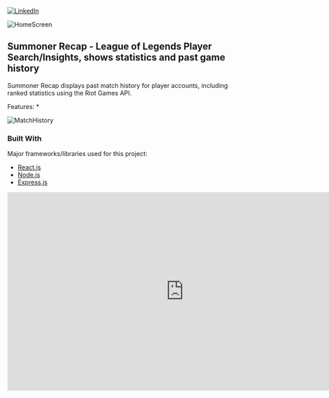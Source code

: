 <div id="top"></div>

[![LinkedIn][linkedin-shield]][linkedin-url]


![HomeScreen](https://user-images.githubusercontent.com/69439997/169225568-6307d378-b762-4294-bfc8-93d4345675fa.PNG)


<!-- ABOUT THE PROJECT -->
## Summoner Recap - League of Legends Player Search/Insights, shows statistics and past game history

Summoner Recap displays past match history for player accounts, including ranked statistics using the Riot Games API.

Features:
*


![MatchHistory](https://user-images.githubusercontent.com/69439997/165826420-6f0ecd8d-e0f0-4a91-90c9-d782e7d21eed.png)


### Built With

Major frameworks/libraries used for this project: 

* [React.js](https://reactjs.org/)
* [Node.js](https://nodejs.org/en/)
* [Express.js](https://expressjs.com/)

<p align="right"></p>


<p align="right"></p>



<p align="right"></p>


[linkedin-shield]: https://img.shields.io/badge/-LinkedIn-black.svg?style=for-the-badge&logo=linkedin&colorB=555
[linkedin-url]: https://www.linkedin.com/in/paulfranco12/
<iframe style="border: 1px solid rgba(0, 0, 0, 0.1);" width="800" height="450" src="https://www.figma.com/embed?embed_host=share&url=https%3A%2F%2Fwww.figma.com%2Ffile%2FP64JXHfRRPNruym4LmgNqa%2FShopifyInternChallenge%3Fnode-id%3D2%253A2" allowfullscreen></iframe>
